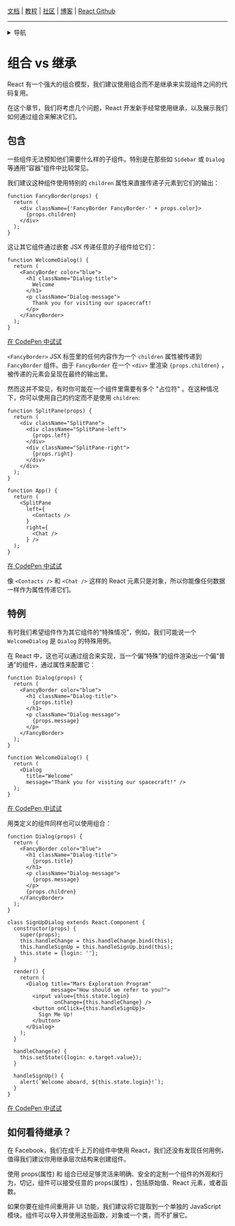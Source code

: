 [文档](/cn/docs/hello-world.md) | [教程](/cn/tutorial/tutorial.md) | [社区](/cn/community/support.md) | [博客](/cn/_posts/2017-04-07-react-v15.5.0.md) | [React Github](https://facebook.github.io/react/)

---
<details>
  <summary>导航</summary>

#### 快速入门

* [安装](/cn/docs/installation.md)
* [Hello World](/cn/docs/hello-world.md")
* [JSX 介绍](/cn/docs/introducing-jsx.md)
* [渲染元素](/cn/docs/rendering-elements.md)
* [组件和Props](/cn/docs/components-and-props.md)
* [State和生命周期](/cn/docs/state-and-lifecycle.md)
* [事件处理](/cn/docs/handling-events.md)
* [条件渲染](/cn/docs/conditional-rendering.md)
* [列表和键](/cn/docs/lists-and-keys.md)
* [表单](/cn/docs/forms.md)
* [状态提升](/cn/docs/lifting-state-up.md)
* [**`组合 vs 继承`**](/cn/docs/composition-vs-inheritance.md)
* [用 React 思考](/cn/docs/thinking-in-react.md)

#### 高级教程

* [深入JSX](/cn/docs/jsx-in-depth.md)
* [使用 PropTypes 做类型检查](/cn/docs/typechecking-with-proptypes.md)
* [Refs 和 DOM](/cn/docs/refs-and-the-dom.md)
* [不可控组件](/cn/docs/uncontrolled-components.md)
* [性能优化](/cn/docs/optimizing-performance.md)
* [不使用 ES6 的 React](/cn/docs/react-without-es6.md)
* [不使用 JSX 的 React](/cn/docs/react-without-jsx.md)
* [一致性比较（Reconciliation）](/cn/docs/reconciliation.md)
* [上下文（Context）](/cn/docs/context.md)
* [Web Components](/cn/docs/web-components.md)
* [高阶组件](/cn/docs/higher-order-components.md)
* [与其它类库集成](/cn/docs/integrating-with-other-libraries.md)

#### 参考

* [React](/cn/docs/react-api.md)
* [React.Component](/cn/docs/react-component.md)
* [ReactDOM](/cn/docs/react-dom.md)
* [ReactDOMServer](/cn/docs/react-dom-server.md)
* [DOM 元素](/cn/docs/dom-elements.md)
* [合成事件（SyntheticEvent）](/cn/docs/events.md)

#### 贡献

* [如何贡献](/cn/contributing/how-to-contribute.md)
* [代码库概述](/cn/contributing/codebase-overview.md)
* [实现说明](/cn/contributing/implementation-notes.md)
* [设计原则](/cn/contributing/design-principles.md)


</details>

# 组合 vs 继承

React 有一个强大的组合模型，我们建议使用组合而不是继承来实现组件之间的代码复用。

在这个章节，我们将考虑几个问题，React 开发新手经常使用继承，以及展示我们如何通过组合来解决它们。

## 包含

一些组件无法预知他们需要什么样的子组件。特别是在那些如 `Sidebar` 或 `Dialog` 等通用“容器”组件中比较常见。

我们建议这种组件使用特别的 `children` 属性来直接传递子元素到它们的输出：

```js{4}
function FancyBorder(props) {
  return (
    <div className={'FancyBorder FancyBorder-' + props.color}>
      {props.children}
    </div>
  );
}
```

这让其它组件通过嵌套 JSX 传递任意的子组件给它们：

```js{4-9}
function WelcomeDialog() {
  return (
    <FancyBorder color="blue">
      <h1 className="Dialog-title">
        Welcome
      </h1>
      <p className="Dialog-message">
        Thank you for visiting our spacecraft!
      </p>
    </FancyBorder>
  );
}
```

[在 CodePen 中试试](http://codepen.io/gaearon/pen/ozqNOV?editors=0010)

`<FancyBorder>` JSX 标签里的任何内容作为一个 `children` 属性被传递到 `FancyBorder` 组件。由于 `FancyBorder` 在一个 `<div>` 里渲染 `{props.children}` ，被传递的元素会呈现在最终的输出里。

然而这并不常见，有时你可能在一个组件里需要有多个 "占位符" 。在这种情况下，你可以使用自己的约定而不是使用 `children`:

```js{5,8,18,21}
function SplitPane(props) {
  return (
    <div className="SplitPane">
      <div className="SplitPane-left">
        {props.left}
      </div>
      <div className="SplitPane-right">
        {props.right}
      </div>
    </div>
  );
}

function App() {
  return (
    <SplitPane
      left={
        <Contacts />
      }
      right={
        <Chat />
      } />
  );
}
```

[在 CodePen 中试试](http://codepen.io/gaearon/pen/gwZOJp?editors=0010)

像 `<Contacts />` 和 `<Chat />` 这样的 React 元素只是对象，所以你能像任何数据一样作为属性传递它们。

## 特例

有时我们希望组件作为其它组件的“特殊情况”，例如，我们可能说一个 `WelcomeDialog` 是 `Dialog` 的特殊用例。

在 React 中，这也可以通过组合来实现，当一个偏“特殊”的组件渲染出一个偏“普通”的组件，通过属性来配置它：

```js{5,8,16-18}
function Dialog(props) {
  return (
    <FancyBorder color="blue">
      <h1 className="Dialog-title">
        {props.title}
      </h1>
      <p className="Dialog-message">
        {props.message}
      </p>
    </FancyBorder>
  );
}

function WelcomeDialog() {
  return (
    <Dialog
      title="Welcome"
      message="Thank you for visiting our spacecraft!" />
  );
}
```

[在 CodePen 中试试](http://codepen.io/gaearon/pen/kkEaOZ?editors=0010)

用类定义的组件同样也可以使用组合：

```js{10,27-31}
function Dialog(props) {
  return (
    <FancyBorder color="blue">
      <h1 className="Dialog-title">
        {props.title}
      </h1>
      <p className="Dialog-message">
        {props.message}
      </p>
      {props.children}
    </FancyBorder>
  );
}

class SignUpDialog extends React.Component {
  constructor(props) {
    super(props);
    this.handleChange = this.handleChange.bind(this);
    this.handleSignUp = this.handleSignUp.bind(this);
    this.state = {login: ''};
  }

  render() {
    return (
      <Dialog title="Mars Exploration Program"
              message="How should we refer to you?">
        <input value={this.state.login}
               onChange={this.handleChange} />
        <button onClick={this.handleSignUp}>
          Sign Me Up!
        </button>
      </Dialog>
    );
  }

  handleChange(e) {
    this.setState({login: e.target.value});
  }

  handleSignUp() {
    alert(`Welcome aboard, ${this.state.login}!`);
  }
}
```

[在 CodePen 中试试](http://codepen.io/gaearon/pen/gwZbYa?editors=0010)

## 如何看待继承？

在 Facebook，我们在成千上万的组件中使用 React，我们还没有发现任何用例，值得我们建议你用继承层次结构来创建组件。

使用 props(属性) 和 组合已经足够灵活来明确、安全的定制一个组件的外观和行为，切记，组件可以接受任意的 props(属性) ，包括原始值、React 元素，或者函数。

如果你要在组件间重用非 UI 功能，我们建议将它提取到一个单独的 JavaScript 模块。组件可以导入并使用这些函数，对象或一个类，而不扩展它。
